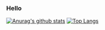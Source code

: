 ### Hello

[![Anurag's github stats](https://github-readme-stats.vercel.app/api?username=onAuspicious&theme=solarized-light)](https://github.com/anuraghazra/github-readme-stats)
[![Top Langs](https://github-readme-stats.vercel.app/api/top-langs/?username=onAuspicious&theme=solarized-light)](https://github.com/anuraghazra/github-readme-stats)
